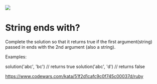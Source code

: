 ![](https://img.shields.io/badge/Microverse-blueviolet)

# String ends with?

Complete the solution so that it returns true if the first argument(string) passed in ends with the 2nd argument (also a string).

Examples:

solution('abc', 'bc') // returns true
solution('abc', 'd') // returns false

https://www.codewars.com/kata/51f2d1cafc9c0f745c00037d/ruby

